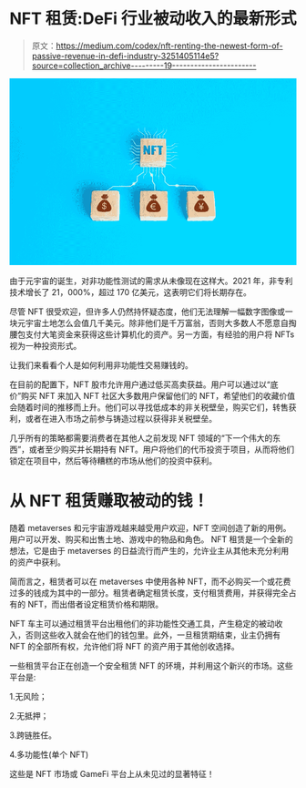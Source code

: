 # NFT 租赁:DeFi 行业被动收入的最新形式

> 原文：<https://medium.com/codex/nft-renting-the-newest-form-of-passive-revenue-in-defi-industry-3251405114e5?source=collection_archive---------19----------------------->

![](img/a5e54fd7a27d3e682eec9dc3f5a5dc5c.png)

由于元宇宙的诞生，对非功能性测试的需求从未像现在这样大。2021 年，非专利技术增长了 21，000%，超过 170 亿美元，这表明它们将长期存在。

尽管 NFT 很受欢迎，但许多人仍然持怀疑态度，他们无法理解一幅数字图像或一块元宇宙土地怎么会值几千美元。除非他们是千万富翁，否则大多数人不愿意自掏腰包支付大笔资金来获得这些计算机化的资产。另一方面，有经验的用户将 NFTs 视为一种投资形式。

让我们来看看个人是如何利用非功能性交易赚钱的。

在目前的配置下，NFT 股市允许用户通过低买高卖获益。用户可以通过以“底价”购买 NFT 来加入 NFT 社区大多数用户保留他们的 NFT，希望他们的收藏价值会随着时间的推移而上升。他们可以寻找低成本的非关税壁垒，购买它们，转售获利，或者在进入市场之前参与铸造过程以获得非关税壁垒。

几乎所有的策略都需要消费者在其他人之前发现 NFT 领域的“下一个伟大的东西”，或者至少购买并长期持有 NFT。用户将他们的代币投资于项目，从而将他们锁定在项目中，然后等待糟糕的市场从他们的投资中获利。

# 从 NFT 租赁赚取被动的钱！

随着 metaverses 和元宇宙游戏越来越受用户欢迎，NFT 空间创造了新的用例。用户可以开发、购买和出售土地、游戏中的物品和角色。 [](https://blog.iq.space/iq-protocol-nft-renting-ac59cb215592) NFT 租赁是一个全新的想法，它是由于 metaverses 的日益流行而产生的，允许业主从其他未充分利用的资产中获利。

简而言之，租赁者可以在 metaverses 中使用各种 NFT，而不必购买一个或花费过多的钱成为其中的一部分。租赁者确定租赁长度，支付租赁费用，并获得完全占有的 NFT，而出借者设定租赁价格和期限。

NFT 车主可以通过租赁平台出租他们的非功能性交通工具，产生稳定的被动收入，否则这些收入就会在他们的钱包里。此外，一旦租赁期结束，业主仍拥有 NFT 的全部所有权，允许他们将 NFT 的资产用于其他创收选择。

一些租赁平台正在创造一个安全租赁 NFT 的环境，并利用这个新兴的市场。这些平台是:

1.无风险；

2.无抵押；

3.跨链胜任。

4.多功能性(单个 NFT)

这些是 NFT 市场或 GameFi 平台上从未见过的显著特征！